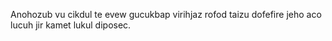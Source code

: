 Anohozub vu cikdul te evew gucukbap virihjaz rofod taizu dofefire jeho aco lucuh jir kamet lukul diposec.